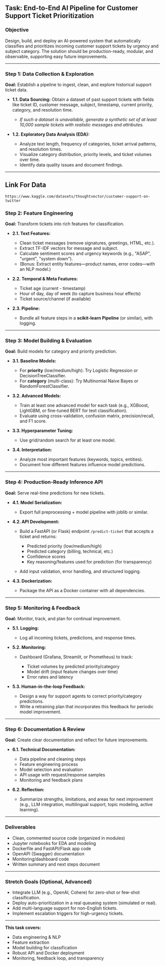 
## **Task: End-to-End AI Pipeline for Customer Support Ticket Prioritization**

### **Objective**

Design, build, and deploy an AI-powered system that automatically classifies and prioritizes incoming customer support tickets by urgency and subject category. The solution should be production-ready, modular, and observable, supporting easy future improvements.

---

### **Step 1: Data Collection & Exploration**

**Goal:** Establish a pipeline to ingest, clean, and explore historical support ticket data.

* **1.1. Data Sourcing:**
  Obtain a dataset of past support tickets with fields like ticket ID, customer message, subject, timestamp, current priority, category, and resolution time.

  * *If such a dataset is unavailable, generate a synthetic set of at least 10,000 sample tickets with realistic messages and attributes.*

* **1.2. Exploratory Data Analysis (EDA):**

  * Analyze text length, frequency of categories, ticket arrival patterns, and resolution times.
  * Visualize category distribution, priority levels, and ticket volumes over time.
  * Identify data quality issues and document findings.

---
## Link For Data
```
https://www.kaggle.com/datasets/thoughtvector/customer-support-on-twitter
```

### **Step 2: Feature Engineering**

**Goal:** Transform tickets into rich features for classification.

* **2.1. Text Features:**

  * Clean ticket messages (remove signatures, greetings, HTML, etc.).
  * Extract TF-IDF vectors for message and subject.
  * Calculate sentiment scores and urgency keywords (e.g., "ASAP", "urgent", "system down").
  * (Bonus: Extract entity features—product names, error codes—with an NLP model.)

* **2.2. Temporal & Meta Features:**

  * Ticket age (current - timestamp)
  * Hour of day, day of week (to capture business hour effects)
  * Ticket source/channel (if available)

* **2.3. Pipeline:**

  * Bundle all feature steps in a **scikit-learn Pipeline** (or similar), with logging.

---

### **Step 3: Model Building & Evaluation**

**Goal:** Build models for category and priority prediction.

* **3.1. Baseline Models:**

  * For **priority** (low/medium/high): Try Logistic Regression or DecisionTreeClassifier.
  * For **category** (multi-class): Try Multinomial Naive Bayes or RandomForestClassifier.

* **3.2. Advanced Models:**

  * Train at least one advanced model for each task (e.g., XGBoost, LightGBM, or fine-tuned BERT for text classification).
  * Evaluate using cross-validation, confusion matrix, precision/recall, and F1 score.

* **3.3. Hyperparameter Tuning:**

  * Use grid/random search for at least one model.

* **3.4. Interpretation:**

  * Analyze most important features (keywords, topics, entities).
  * Document how different features influence model predictions.

---

### **Step 4: Production-Ready Inference API**

**Goal:** Serve real-time predictions for new tickets.

* **4.1. Model Serialization:**

  * Export full preprocessing + model pipeline with joblib or similar.

* **4.2. API Development:**

  * Build a FastAPI (or Flask) endpoint `/predict-ticket` that accepts a ticket and returns:

    * Predicted priority (low/medium/high)
    * Predicted category (billing, technical, etc.)
    * Confidence scores
    * Key reasoning/features used for prediction (for transparency)
  * Add input validation, error handling, and structured logging.

* **4.3. Dockerization:**

  * Package the API as a Docker container with all dependencies.

---

### **Step 5: Monitoring & Feedback**

**Goal:** Monitor, track, and plan for continual improvement.

* **5.1. Logging:**

  * Log all incoming tickets, predictions, and response times.

* **5.2. Monitoring:**

  * Dashboard (Grafana, Streamlit, or Prometheus) to track:

    * Ticket volumes by predicted priority/category
    * Model drift (input feature changes over time)
    * Error rates and latency

* **5.3. Human-in-the-loop Feedback:**

  * Design a way for support agents to correct priority/category predictions.
  * Write a retraining plan that incorporates this feedback for periodic model improvement.

---

### **Step 6: Documentation & Review**

**Goal:** Create clear documentation and reflect for future improvements.

* **6.1. Technical Documentation:**

  * Data pipeline and cleaning steps
  * Feature engineering process
  * Model selection and evaluation
  * API usage with request/response samples
  * Monitoring and feedback plans

* **6.2. Reflection:**

  * Summarize strengths, limitations, and areas for next improvement (e.g., LLM integration, multilingual support, topic modeling, active learning).

---

### **Deliverables**

* Clean, commented source code (organized in modules)
* Jupyter notebooks for EDA and modeling
* Dockerfile and FastAPI/Flask app code
* OpenAPI (Swagger) documentation
* Monitoring/dashboard code
* Written summary and next steps document

---

### **Stretch Goals (Optional, Advanced)**

* Integrate LLM (e.g., OpenAI, Cohere) for zero-shot or few-shot classification.
* Deploy auto-prioritization in a real queueing system (simulated or real).
* Add multi-language support for non-English tickets.
* Implement escalation triggers for high-urgency tickets.

---

**This task covers:**

* Data engineering & NLP
* Feature extraction
* Model building for classification
* Robust API and Docker deployment
* Monitoring, feedback loop, and transparency

